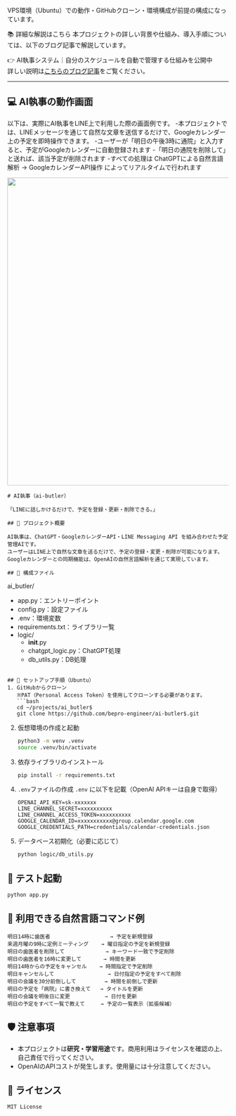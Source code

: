 VPS環境（Ubuntu）での動作・GitHubクローン・環境構成が前提の構成になっています。

📚 詳細な解説はこちら
本プロジェクトの詳しい背景や仕組み、導入手順については、以下のブログ記事で解説しています。

👉 AI執事システム｜自分のスケジュールを自動で管理する仕組みを公開中<br>
詳しい説明は[こちらのブログ記事](https://www.pmi-sfbac.org/category/freelance-automation/product/ai-butler-system/)をご覧ください。

---
## 💻 AI執事の動作画面

以下は、実際にAI執事をLINE上で利用した際の画面例です。
-本プロジェクトでは、LINEメッセージを通じて自然な文章を送信するだけで、Googleカレンダー上の予定を即時操作できます。
-ユーザーが「明日の午後3時に通院」と入力すると、予定がGoogleカレンダーに自動登録されます
-「明日の通院を削除して」と送れば、該当予定が削除されます
-すべての処理は ChatGPTによる自然言語解析 → GoogleカレンダーAPI操作 によってリアルタイムで行われます

<div align="center">
  <img src="https://github.com/bepro-engineer/ai_butler/blob/main/images/ai_butler_screen.png" width="700">
</div>

```plaintext
# AI執事（ai-butler）

「LINEに話しかけるだけで、予定を登録・更新・削除できる。」

## 📌 プロジェクト概要

AI執事は、ChatGPT・GoogleカレンダーAPI・LINE Messaging API を組み合わせた予定管理AIです。  
ユーザーはLINE上で自然な文章を送るだけで、予定の登録・変更・削除が可能になります。  
Googleカレンダーとの同期機能は、OpenAIの自然言語解析を通じて実現しています。

## 🧩 構成ファイル
```
ai_butler/
  - app.py：エントリーポイント
  - config.py：設定ファイル
  - .env：環境変数
  - requirements.txt：ライブラリ一覧
  - logic/
    - __init__.py
    - chatgpt_logic.py：ChatGPT処理
    - db_utils.py：DB処理
```

## 🚀 セットアップ手順（Ubuntu）
1. GitHubからクローン  
   ※PAT（Personal Access Token）を使用してクローンする必要があります。
   ```bash
   cd ~/projects/ai_butler$
   git clone https://github.com/bepro-engineer/ai-butler$.git
````

2. 仮想環境の作成と起動
   ```bash
   python3 -m venv .venv
   source .venv/bin/activate
   ```

3. 依存ライブラリのインストール
   ```bash
   pip install -r requirements.txt
   ```

4. `.env`ファイルの作成
   `.env` に以下を記載（OpenAI APIキーは自身で取得）
   ```
   OPENAI_API_KEY=sk-xxxxxxx
   LINE_CHANNEL_SECRET=xxxxxxxxxx
   LINE_CHANNEL_ACCESS_TOKEN=xxxxxxxxxx
   GOOGLE_CALENDAR_ID=xxxxxxxxxxx@group.calendar.google.com
   GOOGLE_CREDENTIALS_PATH=credentials/calendar-credentials.json

   ```

5. データベース初期化（必要に応じて）
   ```bash
   python logic/db_utils.py
   ```

## 🧪 テスト起動
```bash
python app.py
```

## 💬 利用できる自然言語コマンド例

```plaintext
明日14時に歯医者                   → 予定を新規登録
来週月曜の9時に定例ミーティング    → 曜日指定の予定を新規登録
明日の歯医者を削除して             → キーワード一致で予定削除
明日の歯医者を16時に変更して       → 時間を更新
明日14時からの予定をキャンセル    → 時間指定で予定削除
明日キャンセルして                 → 日付指定の予定をすべて削除
明日の会議を30分前倒しして         → 時間を前倒しで更新
明日の予定を「病院」に書き換えて   → タイトルを更新
明日の会議を明後日に変更           → 日付を更新
明日の予定をすべて一覧で教えて     → 予定の一覧表示（拡張候補）
```

## 🛡️ 注意事項
* 本プロジェクトは**研究・学習用途**です。商用利用はライセンスを確認の上、自己責任で行ってください。
* OpenAIのAPIコストが発生します。使用量には十分注意してください。

## 📝 ライセンス
```plaintext
MIT License
```
